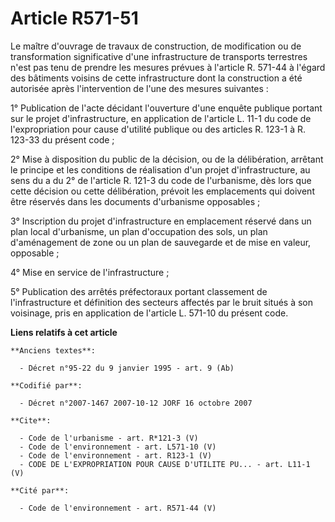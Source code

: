 # Article R571-51

Le maître d'ouvrage de travaux de construction, de modification ou de transformation significative d'une infrastructure de
transports terrestres n'est pas tenu de prendre les mesures prévues à l'article R. 571-44 à l'égard des bâtiments voisins de
cette infrastructure dont la construction a été autorisée après l'intervention de l'une des mesures suivantes : 

1° Publication de l'acte décidant l'ouverture d'une enquête publique portant sur le projet d'infrastructure, en application
de l'article L. 11-1 du code de l'expropriation pour cause d'utilité publique ou des articles R. 123-1 à R. 123-33 du présent
code ; 

2° Mise à disposition du public de la décision, ou de la délibération, arrêtant le principe et les conditions de réalisation
d'un projet d'infrastructure, au sens du a du 2° de l'article R. 121-3 du code de l'urbanisme, dès lors que cette décision ou
cette délibération, prévoit les emplacements qui doivent être réservés dans les documents d'urbanisme opposables ; 

3° Inscription du projet d'infrastructure en emplacement réservé dans un plan local d'urbanisme, un plan d'occupation des
sols, un plan d'aménagement de zone ou un plan de sauvegarde et de mise en valeur, opposable ; 

4° Mise en service de l'infrastructure ; 

5° Publication des arrêtés préfectoraux portant classement de l'infrastructure et définition des secteurs affectés par le
bruit situés à son voisinage, pris en application de l'article L. 571-10 du présent code.

**Liens relatifs à cet article**

	**Anciens textes**:

	  - Décret n°95-22 du 9 janvier 1995 - art. 9 (Ab)

	**Codifié par**:

	  - Décret n°2007-1467 2007-10-12 JORF 16 octobre 2007

	**Cite**:

	  - Code de l'urbanisme - art. R*121-3 (V)
	  - Code de l'environnement - art. L571-10 (V)
	  - Code de l'environnement - art. R123-1 (V)
	  - CODE DE L'EXPROPRIATION POUR CAUSE D'UTILITE PU... - art. L11-1 (V)

	**Cité par**:

	  - Code de l'environnement - art. R571-44 (V)
